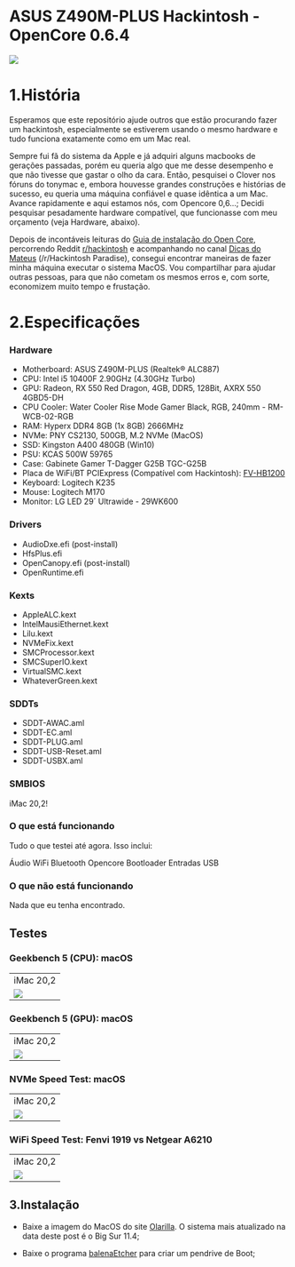 # ASUS Z490M-PLUS Hackintosh - OpenCore 0.6.4

<img src="https://github.com/ViniiCh4g4s/hackintosh/blob/c663e2ff041d2f42d8b854d2ed215e85d47963dc/Images/Captura%20de%20Tela%202021-07-05%20a%CC%80s%2017.56.23.png" />


# 1.História

Esperamos que este repositório ajude outros que estão procurando fazer um hackintosh, especialmente se estiverem usando o mesmo hardware e tudo funciona exatamente como em um Mac real.

Sempre fui fã do sistema da Apple e já adquiri alguns macbooks de gerações passadas, porém eu queria algo que me desse desempenho e que não tivesse que gastar o olho da cara. Então, pesquisei o Clover nos fóruns do tonymac e, embora houvesse grandes construções e histórias de sucesso, eu queria uma máquina confiável e quase idêntica a um Mac. Avance rapidamente e aqui estamos nós, com Opencore 0,6...; Decidi pesquisar pesadamente hardware compatível, que funcionasse com meu orçamento (veja Hardware, abaixo).

Depois de incontáveis leituras do <a href="https://dortania.github.io/OpenCore-Install-Guide/">Guia de instalação do Open Core</a>, percorrendo Reddit <a href="https://www.reddit.com/r/hackintosh/">r/hackintosh</a> e acompanhando no canal <a href="https://www.youtube.com/channel/UCPCUdJ9cRior4FZ1TEz6qdA">Dicas do Mateus</a> (/r/Hackintosh Paradise), consegui encontrar maneiras de fazer minha máquina executar o sistema MacOS. Vou compartilhar para ajudar outras pessoas, para que não cometam os mesmos erros e, com sorte, economizem muito tempo e frustação.

# 2.Especificações

### Hardware

+ Motherboard: ASUS Z490M-PLUS (Realtek® ALC887)
+ CPU: Intel i5 10400F 2.90GHz (4.30GHz Turbo)
+ GPU: Radeon, RX 550 Red Dragon, 4GB, DDR5, 128Bit, AXRX 550 4GBD5-DH
+ CPU Cooler: Water Cooler Rise Mode Gamer Black, RGB, 240mm - RM-WCB-02-RGB
+ RAM: Hyperx DDR4 8GB (1x 8GB) 2666MHz
+ NVMe: PNY CS2130, 500GB, M.2 NVMe (MacOS)
+ SSD: Kingston A400 480GB (Win10)
+ PSU: KCAS 500W 59765
+ Case: Gabinete Gamer T-Dagger G25B TGC-G25B
+ Placa de WiFi/BT PCIExpress (Compatível com Hackintosh): <a href="https://pt.aliexpress.com/item/33034394024.html?aff_fcid=4e6e9ef04cd943118b61bb0cece43713-1625532523670-06798-_dUZ8uWx&aff_fsk=_dUZ8uWx&aff_platform=portals-tool&sk=_dUZ8uWx&aff_trace_key=4e6e9ef04cd943118b61bb0cece43713-1625532523670-06798-_dUZ8uWx&terminal_id=aae324a055694c0099f712dec52ec68f&tmLog=new_Detail">FV-HB1200</a>
+ Keyboard: Logitech K235
+ Mouse: Logitech M170
+ Monitor: LG LED 29´ Ultrawide - 29WK600

### Drivers

+ AudioDxe.efi (post-install)
+ HfsPlus.efi
+ OpenCanopy.efi (post-install)
+ OpenRuntime.efi

### Kexts

+ AppleALC.kext
+ IntelMausiEthernet.kext
+ Lilu.kext
+ NVMeFix.kext
+ SMCProcessor.kext
+ SMCSuperIO.kext
+ VirtualSMC.kext
+ WhateverGreen.kext

### SDDTs

+ SDDT-AWAC.aml
+ SDDT-EC.aml
+ SDDT-PLUG.aml
+ SDDT-USB-Reset.aml
+ SDDT-USBX.aml

### SMBIOS

iMac 20,2!

### O que está funcionando

Tudo o que testei até agora. Isso inclui:

Áudio
WiFi
Bluetooth
Opencore Bootloader
Entradas USB

### O que não está funcionando

Nada que eu tenha encontrado.


## Testes

### Geekbench 5 (CPU): macOS
<table>
  <tr>
    <td>iMac 20,2</td>
  <tr>
  <tr>
    <td><img src="https://github.com/ViniiCh4g4s/hackintosh/blob/c663e2ff041d2f42d8b854d2ed215e85d47963dc/Images/Captura%20de%20Tela%202021-07-05%20a%CC%80s%2017.56.23.png"></td>
  <tr>
</table>

### Geekbench 5 (GPU): macOS
<table>
  <tr>
    <td>iMac 20,2</td>
  <tr>
  <tr>
    <td><img src="https://github.com/ViniiCh4g4s/hackintosh/blob/c663e2ff041d2f42d8b854d2ed215e85d47963dc/Images/Captura%20de%20Tela%202021-07-05%20a%CC%80s%2017.56.23.png"></td>
  <tr>
</table>

### NVMe Speed Test: macOS
<table>
  <tr>
    <td>iMac 20,2</td>
  <tr>
  <tr>
    <td><img src="https://github.com/ViniiCh4g4s/hackintosh/blob/c663e2ff041d2f42d8b854d2ed215e85d47963dc/Images/Captura%20de%20Tela%202021-07-05%20a%CC%80s%2017.56.23.png"></td>
  <tr>
</table>

### WiFi Speed Test: Fenvi 1919 vs Netgear A6210
<table>
  <tr>
    <td>iMac 20,2</td>
  <tr>
  <tr>
    <td><img src="https://github.com/ViniiCh4g4s/hackintosh/blob/c663e2ff041d2f42d8b854d2ed215e85d47963dc/Images/Captura%20de%20Tela%202021-07-05%20a%CC%80s%2017.56.23.png"></td>
  <tr>
</table>

## 3.Instalação

- Baixe a imagem do MacOS do site <a href="https://www.olarila.com/topic/6278-olarila-vanilla-images/">Olarilla</a>. O sistema mais atualizado na data deste post é o Big Sur 11.4;

- Baixe o programa <a href="https://www.balena.io/etcher/">balenaEtcher</a> para criar um pendrive de Boot;





    



